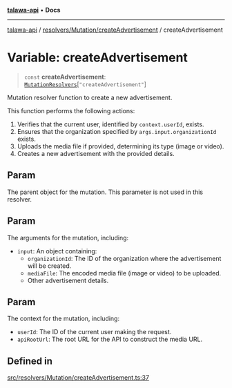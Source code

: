 [**talawa-api**](../../../../README.md) • **Docs**

***

[talawa-api](../../../../modules.md) / [resolvers/Mutation/createAdvertisement](../README.md) / createAdvertisement

# Variable: createAdvertisement

> `const` **createAdvertisement**: [`MutationResolvers`](../../../../types/generatedGraphQLTypes/type-aliases/MutationResolvers.md)\[`"createAdvertisement"`\]

Mutation resolver function to create a new advertisement.

This function performs the following actions:
1. Verifies that the current user, identified by `context.userId`, exists.
2. Ensures that the organization specified by `args.input.organizationId` exists.
3. Uploads the media file if provided, determining its type (image or video).
4. Creates a new advertisement with the provided details.

## Param

The parent object for the mutation. This parameter is not used in this resolver.

## Param

The arguments for the mutation, including:
  - `input`: An object containing:
    - `organizationId`: The ID of the organization where the advertisement will be created.
    - `mediaFile`: The encoded media file (image or video) to be uploaded.
    - Other advertisement details.

## Param

The context for the mutation, including:
  - `userId`: The ID of the current user making the request.
  - `apiRootUrl`: The root URL for the API to construct the media URL.

## Defined in

[src/resolvers/Mutation/createAdvertisement.ts:37](https://github.com/PalisadoesFoundation/talawa-api/blob/3bacbf38707ebd3e3e5f1bc5b4cc7aa3b2adc169/src/resolvers/Mutation/createAdvertisement.ts#L37)
